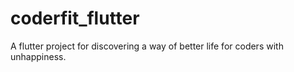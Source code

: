 # coderfit_flutter
A flutter project for discovering a way of better life for coders with unhappiness.